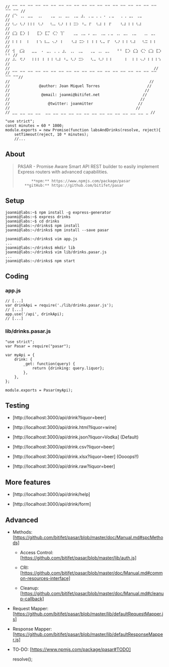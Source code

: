 

    // ⠉⠉ ⠉⠉ ⠉⠉ ⠉⠉ ⠉⠉ ⠉⠉ ⠉⠉ ⠉⠉ ⠉⠉ ⠉⠉ ⠉⠉ ⠉⠉ ⠉⠉ ⠉⠉ ⠉⠉ ⠉⠉ ⠉⠉ ⠉⠉ ⠉⠉ ⠉⠉ ⠉⠉ //
    // ⡎⠑ ⢀⡀ ⣀⣀  ⢀⡀   ⢀⣀ ⢀⡀ ⣀⡀ ⢀⣀ ⣰⡀ ⡀⣀ ⡀⢀ ⠄ ⡀⣀   ⡀⢀ ⣀⡀ ⢀⣀            //
    // ⠣⠔ ⠣⠜ ⠇⠇⠇ ⠣⠜   ⠣⠤ ⠣⠜ ⠇⠸ ⠭⠕ ⠘⠤ ⠏  ⠣⠼ ⠇ ⠏    ⠣⠼ ⠇⠸ ⠣⠼            //
    // ⣎⣱ ⣏⡱ ⡇   ⣏⡱ ⣏⡉ ⢎⡑ ⢹⠁   ⢀⣀ ⢀⣀ , ⣀⡀ ⢀⣀ ⡀⣀ ⢀⡀ ⣀⡀ ⢀⣀   ⢀⡀ ⣀⡀      //
    // ⠇⠸ ⠇  ⠇   ⠇⠱ ⠧⠤ ⠢⠜ ⠸    ⠣⠼ ⠭⠕ ⠇ ⠇⠸ ⠣⠤ ⠏  ⠣⠜ ⠇⠸ ⠣⠼   ⠣⠭ ⠇⠸      //
    // ⢺  ⣎⣵   ⣀⣀  ⠄ ⣀⡀ ⡀⢀ ⣰⡀ ⢀⡀ ⢀⣀   ⢀⣀ ⢀⡀ ⣀⡀   ⠃⠃ ⣏⡱ ⣎⣱ ⢎⡑ ⣎⣱ ⣏⡱ ⠃⠃ //
    // ⠼⠄ ⠫⠜   ⠇⠇⠇ ⠇ ⠇⠸ ⠣⠼ ⠘⠤ ⠣⠜ ⠭⠕   ⠣⠤ ⠣⠜ ⠇⠸      ⠇  ⠇⠸ ⠢⠜ ⠇⠸ ⠇⠱    // 
    //                                                                //
    // ⠉⠉ ⠉⠉ ⠉⠉ ⠉⠉ ⠉⠉ ⠉⠉ ⠉⠉ ⠉⠉ ⠉⠉ ⠉⠉ ⠉⠉ ⠉⠉ ⠉⠉ ⠉⠉ ⠉⠉ ⠉⠉ ⠉⠉ ⠉⠉ ⠉⠉ ⠉⠉ ⠉⠉// 
    //                                                              //
    //             @author: Joan Miquel Torres                     //
    //                                                            //
    //              @email: joanmi@bitifet.net                   //
    //                                                          //
    //                 @twitter: joanmitter                    //
    //                                                        //
    // ⣀⣀ ⣀⣀ ⣀⣀ ⣀⣀  ⣀⣀ ⣀⣀ ⣀⣀ ⣀⣀ ⣀⣀ ⣀⣀ ⣀⣀ ⣀⣀ ⣀⣀ ⣀⣀ ⣀⣀ ⣀⣀ ⣀⣀ ⣀ //

    "use strict";
    const minutes = 60 * 1000;
    module.exports = new Promise(function labsAndDrinks(resolve, reject){
        setTimeout(reject, 10 * minutes);
        //...


About
-----

>   PASAR - Promise Aware Smart API REST builder to easily implement Express
>           routers with advanced capabilities.
>
>           **npm:** https://www.npmjs.com/package/pasar
>        **gitHub:** https://github.com/bitifet/pasar


Setup
-----

    joanmi@labs:~$ npm install -g express-generator
    joanmi@labs:~$ express drinks
    joanmi@labs:~$ cd drinks
    joanmi@labs:~/drinks$ npm install
    joanmi@labs:~/drinks$ npm install --save pasar

    joanmi@labs:~/drinks$ vim app.js
    ...
    joanmi@labs:~/drinks$ mkdir lib
    joanmi@labs:~/drinks$ vim lib/drinks.pasar.js
    ...
    joanmi@labs:~/drinks$ npm start
    


Coding
------

### app.js

    // [...]
    var drinkApi = require('./lib/drinks.pasar.js');
    // [...]
    app.use('/api', drinkApi);
    // [...]


### lib/drinks.pasar.js

    "use strict";
    var Pasar = require("pasar");

    var myApi = {
        drink: {
            _get: function(query) {
                return {drinking: query.liquor};
            },
        },
    };

    module.exports = Pasar(myApi);


Testing
-------

  * [http://localhost:3000/api/drink?liquor=beer]


  * [http://localhost:3000/api/drink.html?liquor=wine]
  * [http://localhost:3000/api/drink.json?liquor=Vodka] (Default)
  * [http://localhost:3000/api/drink.csv?liquor=beer]
  * [http://localhost:3000/api/drink.xlsx?liquor=beer] (Oooops!!)


  * [http://localhost:3000/api/drink.raw?liquor=beer]


More features
-------------

  * [http://localhost:3000/api/drink/help]


  * [http://localhost:3000/api/drink/form]


Advanced
--------

  * Methods: [https://github.com/bitifet/pasar/blob/master/doc/Manual.md#spcMethods]

    - Access Control: [https://github.com/bitifet/pasar/blob/master/lib/auth.js]

    - CRI: [https://github.com/bitifet/pasar/blob/master/doc/Manual.md#common-resources-interface]

    - Cleanup: [https://github.com/bitifet/pasar/blob/master/doc/Manual.md#cleanup-callback]


  * Request Mapper: [https://github.com/bitifet/pasar/blob/master/lib/defaultRequestMapper.js]


  * Response Mapper: [https://github.com/bitifet/pasar/blob/master/lib/defaultResponseMapper.js]


  * TO-DO: [https://www.npmjs.com/package/pasar#TODO]



    resolve();



